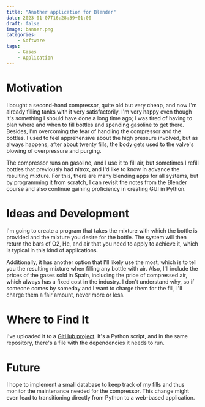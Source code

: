 ```yaml
---
title: "Another application for Blender"
date: 2023-01-07T16:28:39+01:00
draft: false
image: banner.png
categories:
    - Software
tags:
    - Gases
    - Application
---
```


# Motivation
I bought a second-hand compressor, quite old but very cheap, and now I'm already filling tanks with it very satisfactorily. I'm very happy even though it's something I should have done a long time ago; I was tired of having to plan where and when to fill bottles and spending gasoline to get there. Besides, I'm overcoming the fear of handling the compressor and the bottles. I used to feel apprehensive about the high pressure involved, but as always happens, after about twenty fills, the body gets used to the valve's blowing of overpressure and purging.

The compressor runs on gasoline, and I use it to fill air, but sometimes I refill bottles that previously had nitrox, and I'd like to know in advance the resulting mixture. For this, there are many blending apps for all systems, but by programming it from scratch, I can revisit the notes from the Blender course and also continue gaining proficiency in creating GUI in Python.

# Ideas and Development
I'm going to create a program that takes the mixture with which the bottle is provided and the mixture you desire for the bottle. The system will then return the bars of O2, He, and air that you need to apply to achieve it, which is typical in this kind of applications.

Additionally, it has another option that I'll likely use the most, which is to tell you the resulting mixture when filling any bottle with air. Also, I'll include the prices of the gases sold in Spain, including the price of compressed air, which always has a fixed cost in the industry. I don't understand why, so if someone comes by someday and I want to charge them for the fill, I'll charge them a fair amount, never more or less.

# Where to Find It
I've uploaded it to a [GitHub project](https://github.com/avances123/gasblender). It's a Python script, and in the same repository, there's a file with the dependencies it needs to run.

# Future
I hope to implement a small database to keep track of my fills and thus monitor the maintenance needed for the compressor. This change might even lead to transitioning directly from Python to a web-based application.

